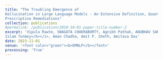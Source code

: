 ```yaml
---
title: "The Troubling Emergence of
Hallucination in Large Language Models - An Extensive Definition, Quantification, and
Prescriptive Remediations"
collection: publications
#permalink: /publication/2010-10-01-paper-title-number-2
excerpt: 'Vipula Rawte, SWAGATA CHAKRABORTY, Agnibh Pathak, ANUBHAV SARKAR, <i><b>S.M Towhidul
Islam Tonmoy</b></i>, Aman Chadha, Amit P. Sheth, Amitava Das'
date: 2023-11-01
venue: '<font color="green"><b>EMNLP</b></font>'
processing: 'True'
---
```

